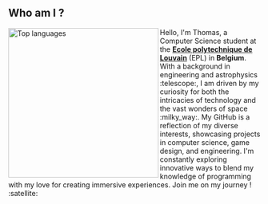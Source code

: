 <h2>Who am I ?</h2>
<img align="left" width="300" src="https://github-readme-stats-sigma-ten.vercel.app/api/top-langs/?username=Thommmas&layout=compact&langs_count=10&theme=dark" alt="Top languages" />
<p>
Hello, I'm Thomas, a Computer Science student at the <strong><a href = https://en.wikipedia.org/wiki/Louvain_School_of_Engineering ... attributes-list>Ecole polytechnique de Louvain</a></strong> (EPL) in <strong>Belgium</strong>. With a background in engineering and astrophysics :telescope:, I am driven by my curiosity for both the intricacies of technology and the vast wonders of space :milky_way:. My GitHub is a reflection of my diverse interests, showcasing projects in computer science, game design, and engineering. I'm constantly exploring innovative ways to blend my knowledge of programming with my love for creating immersive experiences. Join me on my journey ! :satellite:
</p>
